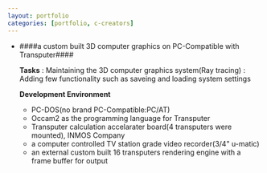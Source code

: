 ```yaml
---
layout: portfolio
categories: [portfolio, c-creators]
---
```


- ####a custom built 3D computer graphics on PC-Compatible with Transputer####

  **Tasks**
  : Maintaining the 3D computer graphics system(Ray tracing)
  : Adding few functionality such as saveing and loading system settings

  **Development Environment**

  - PC-DOS(no brand PC-Compatible:PC/AT)
  - Occam2 as the programming language for Transputer
  - Transputer calculation accelarater board(4 transputers were mounted), INMOS Company
  - a computer controlled TV station grade video recorder(3/4" u-matic)
  - an external custom built 16 transputers rendering engine with a frame buffer for output
